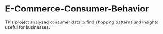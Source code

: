 # E-Commerce-Consumer-Behavior
This project analyzed consumer data to find shopping patterns and insights useful for businesses.
